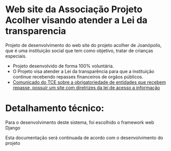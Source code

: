 # Web site da Associação Projeto Acolher visando atender a Lei da transparencia

Projeto de desenvolvimento do web site do projeto acolher de Joanópolis, que é uma instituição social que tem como objetivo, tratar de crianças especiais.

  - Projeto desenvolvido de forma 100% voluntária.
  - O Projeto visa atender a Lei da transparência para que a instituição continue recebendo repasses financeiros de orgãos públicos.
  - [Comunicado do TCE sobre a obrigatoriedade de entidades que recebem repasse, possuir um site com diretrizes da lei de acesso a informação](https://www.tce.sp.gov.br/sites/default/files/noticias/comunicado_sdg_16-2018.pdf)


# Detalhamento técnico:

Para o desenvolvimento deste sistema, foi escolhido o framework web Django

Esta documentação será continuada de acordo com o desenvolvimento do projeto
